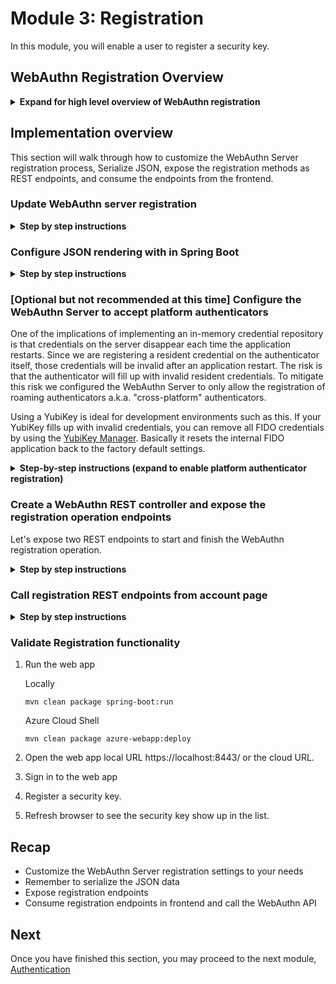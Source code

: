 # Module 3: Registration
In this module, you will enable a user to register a security key.

## WebAuthn Registration Overview

<details>
<summary><strong>Expand for high level overview of WebAuthn registration</strong></summary><p>

### Registration

Initiate a registration ceremony:

```java
byte[] userHandle = new byte[64];
random.nextBytes(userHandle);

PublicKeyCredentialCreationOptions request = rp.startRegistration(StartRegistrationOptions.builder()
    .user(UserIdentity.builder()
        .name("alice")
        .displayName("Alice Hypothetical")
        .id(new ByteArray(userHandle))
        .build())
    .build());
```

Serialize `request` to JSON and send it to the client:

```java
import com.fasterxml.jackson.databind.ObjectMapper;

@Bean 
public ObjectMapper objectMapper() {
    ObjectMapper mapper = new ObjectMapper();
    mapper.registerModule(new Jdk8Module());
    mapper.setVisibility(PropertyAccessor.FIELD, Visibility.ANY);
    mapper.configure(SerializationFeature.FAIL_ON_EMPTY_BEANS, false);
    mapper.setSerializationInclusion(Include.NON_NULL);
    mapper.setSerializationInclusion(Include.NON_ABSENT);
    return mapper;
}
```

Get the response from the client:

```java
String responseJson = /* ... */;
PublicKeyCredential<AuthenticatorAttestationResponse, ClientRegistrationExtensionOutputs> pkc =
    jsonMapper.readValue(responseJson, new TypeReference<PublicKeyCredential<AuthenticatorAttestationResponse, ClientRegistrationExtensionOutputs>>(){});
```

Validate the response:

```java
try {
    RegistrationResult result = rp.finishRegistration(FinishRegistrationOptions.builder()
        .request(request)
        .response(pkc)
        .build());
} catch (RegistrationFailedException e) { /* ... */ }
```

Update your database:

```java
storeCredential("alice", result.getKeyId(), result.getPublicKeyCose());
```

</p></details>


## Implementation overview
This section will walk through how to customize the WebAuthn Server registration process, Serialize JSON, expose the registration methods as REST endpoints, and consume the endpoints from the frontend.

### Update WebAuthn server registration

<details>
<summary><strong>Step by step instructions</strong></summary><p>

The webauthn-server-demo project has the concept of `AuthenticatedActions`. We will not be using `AuthenticatedActions` in this demo. Instead, we will use the Spring Security user session. First, a user will log in with a traditional username and password then register resident credential on a security key. This resident credential will enable usernameless passwordless authentication in the next module.

The current startRegistration() method only allows a single security key to be registered. Let's update it so that a user can add multiple security keys.

1. Open the `./src/main/java/com/example/demo/WebAuthnServer.java` class in your editor and 
2. Add the following import:
   ```
   import com.yubico.webauthn.data.AuthenticatorAttachment;
   ```
3. Modify the startRegistration() method to look like this:
    ```java
        public Either<String, RegistrationRequest> startRegistration(
            @NonNull String username,
            @NonNull String displayName,
            Optional<String> credentialNickname,
            boolean requireResidentKey
        ) {
            logger.trace("startRegistration username: {}, credentialNickname: {}", username, credentialNickname);

            if (username == null || username.isEmpty()) {
                return Either.left("username must not be empty.");
            }

            Collection<CredentialRegistration> registrations = userStorage.getRegistrationsByUsername(username);

            UserIdentity user;

            if (registrations.isEmpty()) {
                user = UserIdentity.builder()
                    .name(username)
                    .displayName(displayName)
                    .id(generateRandom(32))
                    .build();
            } else {
                user = registrations.stream().findAny().get().getUserIdentity();
            }

            RegistrationRequest request = new RegistrationRequest(
                username,
                credentialNickname,
                generateRandom(32),
                rp.startRegistration(
                    StartRegistrationOptions.builder()
                        .user(user)
                        .authenticatorSelection(Optional.of(AuthenticatorSelectionCriteria.builder()
                            .requireResidentKey(requireResidentKey)
                            .authenticatorAttachment(AuthenticatorAttachment.CROSS_PLATFORM)    // Default to roaming security keys (CROSS_PLATFORM). Comment out this line to enable either PLATFORM or CROSS_PLATFORM authenticators
                            .build()
                        ))
                        .build()
                )
            );

            registerRequestStorage.put(request.getRequestId(), request);

            return Either.right(request);
        }
    ```

</p></details>

### Configure JSON rendering with in Spring Boot 

<details>
<summary><strong>Step by step instructions</strong></summary><p>

1. Add the following to the import section of the `./src/main/java/com/example/demo/WebAuthnServer.java` class
```java
import org.springframework.context.annotation.Bean;
import com.fasterxml.jackson.datatype.jdk8.Jdk8Module;
import com.fasterxml.jackson.annotation.PropertyAccessor;
import com.fasterxml.jackson.annotation.JsonAutoDetect.Visibility;
import com.fasterxml.jackson.databind.SerializationFeature;
import static com.fasterxml.jackson.annotation.JsonInclude.Include;
```
2. Add the following method to the `./src/main/java/com/example/demo/WebAuthnServer.java` class. The ObjectMapper is configured to handle Optional types and not serialize fields to JSON that are null or absent.
```java
@Bean 
public ObjectMapper objectMapper() {
    ObjectMapper mapper = new ObjectMapper();
    mapper.registerModule(new Jdk8Module());
    mapper.setVisibility(PropertyAccessor.FIELD, Visibility.ANY);
    mapper.configure(SerializationFeature.FAIL_ON_EMPTY_BEANS, false);
    mapper.setSerializationInclusion(Include.NON_NULL);
    mapper.setSerializationInclusion(Include.NON_ABSENT);
    return mapper;
}
```

</p></details>

### [Optional but not recommended at this time] Configure the WebAuthn Server to accept platform authenticators
One of the implications of implementing an in-memory credential repository is that credentials on the server disappear each time the application restarts. Since we are registering a resident credential on the authenticator itself, those credentials will be invalid after an application restart. The risk is that the authenticator will fill up with invalid resident credentials. To mitigate this risk we configured the WebAuthn Server to only allow the registration of roaming authenticators a.k.a. "cross-platform" authenticators. 

Using a YubiKey is ideal for development environments such as this. If your YubiKey fills up with invalid credentials, you can remove all FIDO credentials by using the [YubiKey Manager](https://www.yubico.com/products/services-software/download/yubikey-manager/). Basically it resets the internal FIDO application back to the factory default settings. 

<details>
<summary><strong>Step-by-step instructions (expand to enable platform authenticator registration)</strong></summary><p>

To configure the WebAuthn Server to accept platform authenticators, such as Windows Hello comment out the `.authenticatorAttachment(AuthenticatorAttachment.CROSS_PLATFORM)` line. This workshop recommends that only test platform authenticators be registered as the instructions to remove invalid credentials from platform authenticators are not available at this time. E.g. Don't use your primary Windows Hello platform authenticator in this workshop.
```java
    ...
    RegistrationRequest request = new RegistrationRequest(
                username,
                credentialNickname,
                generateRandom(32),
                rp.startRegistration(
                    StartRegistrationOptions.builder()
                        .user(user)
                        .authenticatorSelection(Optional.of(AuthenticatorSelectionCriteria.builder()
                            .requireResidentKey(requireResidentKey)
                            //.authenticatorAttachment(AuthenticatorAttachment.CROSS_PLATFORM)    // Default to roaming security keys (CROSS_PLATFORM). Comment out this line to enable either PLATFORM or CROSS_PLATFORM authenticators
                            .build()
                        ))
                        .build()
                )
            );

            registerRequestStorage.put(request.getRequestId(), request);

            return Either.right(request);
        }
```
</p></details>

### Create a WebAuthn REST controller and expose the registration operation endpoints
Let's expose two REST endpoints to start and finish the WebAuthn registration operation.

<details>
<summary><strong>Step by step instructions</strong></summary><p>

1. Create WebAuthnController.java
   ```
   echo '' > ./src/main/java/com/example/demo/WebAuthnController.java
   ```
2. Open `./src/main/java/com/example/demo/WebAuthnController.java` in an editor and create the following class
    ```java
    package com.example.demo;

    import java.net.MalformedURLException;
    import java.util.Optional;
    import java.util.List;

    import com.example.demo.WebAuthnServer.SuccessfulAuthenticationResult;
    import com.example.demo.data.RegistrationRequest;
    import com.yubico.util.Either;

    import org.springframework.beans.factory.annotation.Autowired;
    import org.springframework.http.HttpStatus;
    import org.springframework.http.ResponseEntity;
    import org.springframework.security.access.prepost.PreAuthorize;
    import org.springframework.web.bind.annotation.PostMapping;
    import org.springframework.web.bind.annotation.RequestBody;
    import org.springframework.web.bind.annotation.RequestParam;
    import org.springframework.web.bind.annotation.RestController;
    import org.springframework.web.server.ResponseStatusException;

    import lombok.extern.slf4j.Slf4j;

    @RestController
    @Slf4j
    class WebAuthnController {

        @Autowired
        private WebAuthnServer webAuthnServer;

        @PostMapping("/register")
        @PreAuthorize("#username == authentication.principal.username")
        ResponseEntity<RegistrationRequest> startRegistration(@RequestParam("username") String username,
                @RequestParam("displayName") String displayName,
                @RequestParam("credentialNickname") Optional<String> credentialNickname,
                @RequestParam(value = "requireResidentKey", defaultValue = "false") boolean requireResidentKey)
                throws MalformedURLException {
                    log.trace("startRegistration username: {}, displayName: {}, credentialNickname: {}, requireResidentKey: {}", username, displayName, credentialNickname, requireResidentKey);

                    Either<String, RegistrationRequest> result = webAuthnServer.startRegistration(username, displayName, credentialNickname, requireResidentKey);

                    if (result.isRight()) {
                        return ResponseEntity.status(HttpStatus.OK).body(result.right().get());
                    } else {
                        throw new ResponseStatusException(HttpStatus.BAD_REQUEST, result.left().get());
                    }

        }

        @PostMapping("/register/finish")
        ResponseEntity<WebAuthnServer.SuccessfulRegistrationResult> finishRegistration(@RequestBody String responseJson) {
            log.trace("finishRegistration responseJson: {}", responseJson);

            Either<List<String>, WebAuthnServer.SuccessfulRegistrationResult> result = webAuthnServer.finishRegistration(responseJson);

            if (result.isRight()) {
                return ResponseEntity.status(HttpStatus.OK).body(result.right().get());
            } else {
                throw new ResponseStatusException(HttpStatus.BAD_REQUEST, result.left().get().toString());
            }

        }
    }
    ```

</p></details>

### Call registration REST endpoints from account page

<details>
<summary><strong>Step by step instructions</strong></summary><p>

1. Open the `./src/main/resources/templates/account.html` page in an editor
2. In the header section add cross site request forgery token details. Our JavaScript requires the CSRF token to call our REST endpoints
    ```javascript
    <meta th:name="_csrf" th:content="${_csrf.token}"/>
    <meta th:name="_csrf_header" th:content="${_csrf.headerName}"/>
    ```
3. In the header section also add the following JavaScript references
    ```javascript
    <script src="https://ajax.googleapis.com/ajax/libs/jquery/3.4.0/jquery.min.js"></script>
    <script type="module" src="/lib/fetch/fetch-3.0.0.js"></script>
    <script src="/lib/base64js/base64js-1.3.0.min.js"></script>
    <script src="/js/base64url.js"></script>
    <script src="/js/webauthn.js"></script>
    ```
4. In the header section add the following javascript to call our REST endpoints and register a security key
    ```javascript
        <script>
            $(function () {
                $('#takeAction').hide();
            });

            function setStatus(statusText, success) {
                $('#status').text(statusText);
                if (success) {
                    $('#status').removeClass('error');
                } else {
                    $('#status').addClass('error');
                }
            }

            function submitResponse(url, requestId, response) {
                console.log('submitResponse', url, requestId, response);
        
                var token = $("meta[name='_csrf']").attr("content"); 
        
                const body = {
                    requestId,
                    credential: response,
                };
                console.log('body', JSON.stringify(body));
                
                return fetch(url, {
                    method: 'POST',
                    headers: {
                        'X-CSRF-TOKEN': token
                    },
                    body: JSON.stringify(body),
                }).then(response => response.json())
                ;
            }
        
            function register() {
                $('#takeAction').show();
                const username = '[[${#authentication.getPrincipal().getUsername()}]]';
                const displayName = '[[${#authentication.getPrincipal().getUsername()}]]';
                const credentialNickname = $("#inputNickname").val();
                const requireResidentKey = true;
        
                var token = $("meta[name='_csrf']").attr("content");
        
                return fetch('/register', {
                    method: 'POST',
                    headers: {
                        'X-CSRF-TOKEN': token
                    },
                    body: new URLSearchParams({
                        username,
                        displayName,
                        credentialNickname,
                        requireResidentKey,
                    })
                    
                })
                .then(response => response.json())
                .then(function(request) {
                    console.log('request succeeded with JSON response', request)
                    
                    return webauthn.createCredential(request.publicKeyCredentialCreationOptions)
                    .then(webauthn.responseToObject)
                    .then(function (publicKeyCredential) { 
                        console.log("publicKeyCredential ", publicKeyCredential);
            
                        url = '/register/finish';
                        return submitResponse(url, request.requestId, publicKeyCredential);
                    })
                    .catch(error => {
                        throw error;
                    })
                    ;
                })
                .then(data => {
                    $('#takeAction').hide();
                    console.log(data);
                    setStatus("Success!", true);
                    $('#no-keys').hide();
                    $('#keys').show();
                    $('#inputNickname').val('');
                    $('#keys').append(`
                        <tr>
                            <td>${data.registration.credentialNickname}</td>
                            <td>${data.registration.registrationTime}</td>
                        </tr>
                    `);
                    return data;
                })
                .catch(error => {
                    $('#takeAction').hide();
                    console.log('register', error);
                    setStatus(error.message, false);
                })
                ;
            }

            function performAuthentication(username, token) {
                 return fetch('/authenticate', {
                    method: 'POST',
                    headers: {
                        'X-CSRF-TOKEN': token
                    },
                })
                .then(response => response.json())
                .then(function(request) {
                    console.log('request succeeded with JSON response', request)
                    
                    return webauthn.getAssertion(request.publicKeyCredentialRequestOptions)
                    .then(webauthn.responseToObject)
                    .then(function (publicKeyCredential) { 
                        console.log("publicKeyCredential ", publicKeyCredential);
            
                        url = '/authenticate/finish';
                        return submitResponse(url, request.requestId, publicKeyCredential)
                    })
                    .catch(error => {
                        console.log(error);
                    })
                    ;
                })
                .then(data => {
                    if (data && data.success) {
                        console.log("Success!");
                        setStatus('Success!', false);
                    } else {
                        console.log("Error!");
                        setStatus('Error!', true);
                    }
                    $('#takeAction').hide();
                    return data;
                })
                .catch(error => {
                    console.log(error);
                })
                ;
            }
        </script>
    ```
5. In the body section add the following UI to register a security key and get a handle on the username of the currently signed in user.
    ```html
        <sec:authentication property="name" var="username" />

        ...


        <div class="card card--internal">

            ...

            <h2 class="section-header">Register a Security Key</h2>
            <label class="input-group">
                <input type="text" id="inputNickname">
                <span>Nickname</span>
            </label>
            <button onclick="register()">Register</button>
            <p id="status"></p>
            <div id="takeAction">
                <p>Please insert and take action on the security key.</p>
                <div class="loader-container" role="status">
                    <svg class="loader" viewBox="22 22 44 44"><circle class="loader-circle" cx="44" cy="44" r="20.2" fill="none" stroke-width="3.6"></circle></svg>
                </div>
            </div>
        </div>
    ```
</p></details>

### Validate Registration functionality
1. Run the web app
    
    Locally
    ```
    mvn clean package spring-boot:run
    ```

    Azure Cloud Shell
    ```
    mvn clean package azure-webapp:deploy
    ```
   
2. Open the web app local URL https://localhost:8443/ or the cloud URL.
3. Sign in to the web app
4. Register a security key.
5. Refresh browser to see the security key show up in the list.

## Recap
* Customize the WebAuthn Server registration settings to your needs
* Remember to serialize the JSON data
* Expose registration endpoints
* Consume registration endpoints in frontend and call the WebAuthn API

## Next
Once you have finished this section, you may proceed to the next module, [Authentication](../4_Authentication/README.md)